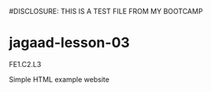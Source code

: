 #DISCLOSURE: THIS IS A TEST FILE FROM MY BOOTCAMP

# jagaad-lesson-03
FE1.C2.L3


Simple HTML example website
